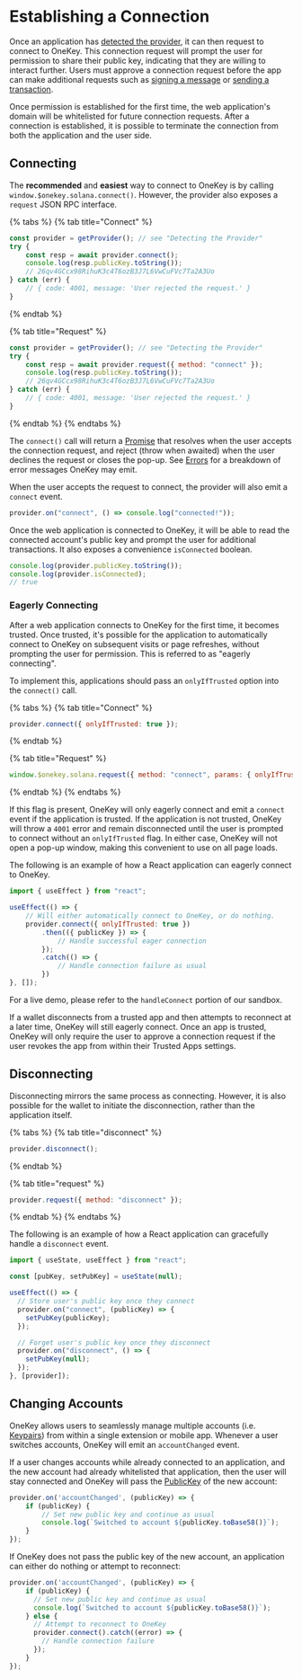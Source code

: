 # Establishing a Connection

Once an application has [detected the provider](detecting-the-provider.md), it can then request to connect to OneKey. This connection request will prompt the user for permission to share their public key, indicating that they are willing to interact further. Users must approve a connection request before the app can make additional requests such as [signing a message](signing-a-message.md) or [sending a transaction](sending-a-transaction.md).

Once permission is established for the first time, the web application's domain will be whitelisted for future connection requests. After a connection is established, it is possible to terminate the connection from both the application and the user side.

## Connecting

The **recommended** and **easiest** way to connect to OneKey is by calling `window.$onekey.solana.connect()`. However, the provider also exposes a `request` JSON RPC interface.

{% tabs %}
{% tab title="Connect" %}
```javascript
const provider = getProvider(); // see "Detecting the Provider"
try {
    const resp = await provider.connect();
    console.log(resp.publicKey.toString());
    // 26qv4GCcx98RihuK3c4T6ozB3J7L6VwCuFVc7Ta2A3Uo 
} catch (err) {
    // { code: 4001, message: 'User rejected the request.' }
}
```
{% endtab %}

{% tab title="Request" %}
```javascript
const provider = getProvider(); // see "Detecting the Provider"
try {
    const resp = await provider.request({ method: "connect" });
    console.log(resp.publicKey.toString());
    // 26qv4GCcx98RihuK3c4T6ozB3J7L6VwCuFVc7Ta2A3Uo 
} catch (err) {
    // { code: 4001, message: 'User rejected the request.' }
}
```
{% endtab %}
{% endtabs %}

The `connect()` call will return a [Promise](https://developer.mozilla.org/en-US/docs/Web/JavaScript/Reference/Global\_Objects/Promise) that resolves when the user accepts the connection request, and reject (throw when awaited) when the user declines the request or closes the pop-up. See [Errors](broken-reference) for a breakdown of error messages OneKey may emit.

When the user accepts the request to connect, the provider will also emit a `connect` event.

```javascript
provider.on("connect", () => console.log("connected!"));
```

Once the web application is connected to OneKey, it will be able to read the connected account's public key and prompt the user for additional transactions. It also exposes a convenience `isConnected` boolean.

```javascript
console.log(provider.publicKey.toString()); 
console.log(provider.isConnected);
// true
```

### Eagerly Connecting

After a web application connects to OneKey for the first time, it becomes trusted. Once trusted, it's possible for the application to automatically connect to OneKey on subsequent visits or page refreshes, without prompting the user for permission. This is referred to as "eagerly connecting".

To implement this, applications should pass an `onlyIfTrusted` option into the `connect()` call.

{% tabs %}
{% tab title="Connect" %}
```javascript
provider.connect({ onlyIfTrusted: true });
```
{% endtab %}

{% tab title="Request" %}
```javascript
window.$onekey.solana.request({ method: "connect", params: { onlyIfTrusted: true }});
```
{% endtab %}
{% endtabs %}

If this flag is present, OneKey will only eagerly connect and emit a `connect` event if the application is trusted. If the application is not trusted, OneKey will throw a `4001` error and remain disconnected until the user is prompted to connect without an `onlyIfTrusted` flag. In either case, OneKey will not open a pop-up window, making this convenient to use on all page loads.

The following is an example of how a React application can eagerly connect to OneKey.

```javascript
import { useEffect } from "react";

useEffect(() => {
    // Will either automatically connect to OneKey, or do nothing.
    provider.connect({ onlyIfTrusted: true })
        .then(({ publicKey }) => {
            // Handle successful eager connection
        });
        .catch(() => {
            // Handle connection failure as usual
        })
}, []);
```

For a live demo, please refer to the `handleConnect` portion of our sandbox.

If a wallet disconnects from a trusted app and then attempts to reconnect at a later time, OneKey will still eagerly connect. Once an app is trusted, OneKey will only require the user to approve a connection request if the user revokes the app from within their Trusted Apps settings.

## Disconnecting

Disconnecting mirrors the same process as connecting. However, it is also possible for the wallet to initiate the disconnection, rather than the application itself.

{% tabs %}
{% tab title="disconnect" %}
```javascript
provider.disconnect();
```
{% endtab %}

{% tab title="request" %}
```javascript
provider.request({ method: "disconnect" });
```
{% endtab %}
{% endtabs %}

The following is an example of how a React application can gracefully handle a `disconnect` event.

```javascript
import { useState, useEffect } from "react";

const [pubKey, setPubKey] = useState(null);

useEffect(() => {
  // Store user's public key once they connect
  provider.on("connect", (publicKey) => {
    setPubKey(publicKey);
  });

  // Forget user's public key once they disconnect
  provider.on("disconnect", () => {
    setPubKey(null);
  });
}, [provider]);
```

## Changing Accounts

OneKey allows users to seamlessly manage multiple accounts (i.e. [Keypairs](https://solana-labs.github.io/solana-web3.js/classes/Keypair.html)) from within a single extension or mobile app. Whenever a user switches accounts, OneKey will emit an `accountChanged` event.

If a user changes accounts while already connected to an application, and the new account had already whitelisted that application, then the user will stay connected and OneKey will pass the [PublicKey](https://solana-labs.github.io/solana-web3.js/classes/PublicKey.html) of the new account:

```javascript
provider.on('accountChanged', (publicKey) => {
    if (publicKey) {
        // Set new public key and continue as usual
        console.log(`Switched to account ${publicKey.toBase58()}`);
    } 
});
```

If OneKey does not pass the public key of the new account, an application can either do nothing or attempt to reconnect:

```javascript
provider.on('accountChanged', (publicKey) => {
    if (publicKey) {
      // Set new public key and continue as usual
      console.log(`Switched to account ${publicKey.toBase58()}`);
    } else {
      // Attempt to reconnect to OneKey
      provider.connect().catch((error) => {
        // Handle connection failure
      });
    }
});
```
